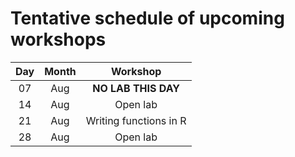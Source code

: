 # Tentative schedule of upcoming workshops

| Day | Month | Workshop                          |
|:---:|:-----:|:---------------------------------:|
| 07  | Aug   | **NO LAB THIS DAY**               |
| 14  | Aug   | Open lab                          |
| 21  | Aug   | Writing functions in R            |
| 28  | Aug   | Open lab                          |
